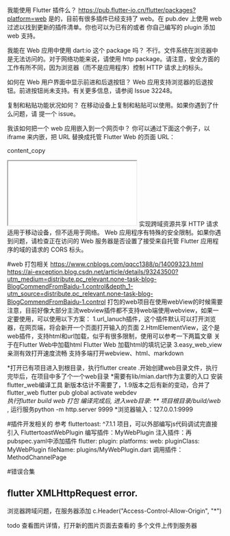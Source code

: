 我能使用 Flutter 插件么？
https://pub.flutter-io.cn/flutter/packages?platform=web
是的，目前有很多插件已经支持了 web。在 pub.dev 上使用 web 过滤以找到更新的插件清单。你也可以为已有的或者 你自己编写的 plugin 添加 web 支持。

我能在 Web 应用中使用 dart:io 这个 package 吗？
不行。文件系统在浏览器中是无法访问的。对于网络功能来说，请使用 http package。请注意，安全方面的工作有所不同，因为浏览器（而不是应用程序）控制 HTTP 请求上的标头。

如何在 Web 用户界面中显示前进和后退按钮？
Web 应用支持浏览器的后退按钮。前进按钮尚未支持。有关更多信息，请参阅 Issue 32248。

复制和粘贴功能状况如何？
在移动设备上复制和粘贴可以使用。如果你遇到了什么问题，请 提一个 issue。

我该如何把一个 web 应用嵌入到一个网页中？
你可以通过下面这个例子，以 iframe 来内嵌，把 URL 替换成托管 Flutter Web 的页面 URL：

content_copy
<iframe src="URL"></iframe>
实现跨域资源共享
HTTP 请求适用于移动设备，但不适用于网络。 Web 应用程序有特殊的安全限制。如果你遇到问题，请检查正在访问的 Web 服务器是否设置了接受来自托管 Flutter 应用程序的域的请求的 CORS 标头。


#web 打包相关
https://www.cnblogs.com/qqcc1388/p/14009323.html
https://ai-exception.blog.csdn.net/article/details/93243500?utm_medium=distribute.pc_relevant.none-task-blog-BlogCommendFromBaidu-1.control&depth_1-utm_source=distribute.pc_relevant.none-task-blog-BlogCommendFromBaidu-1.control
打包的web项目在使用webView的时候需要注意，目前好像大部分主流webview插件都不支持web端使用webview，如果一定要使用，可以使用以下方案：
1.url_lanuch插件，这个插件默认可以打开浏览器，在网页端，将会新开一个页面打开输入的页面
2.HtmlElementView，这个是web插件，支持html和url加载，似乎有很多限制，使用可以参考一下两篇文章
关于在Flutter Web中加载html
Flutter Web 加载html的填坑记录
3.easy_web_view亲测有效打开速度流畅 支持多端打开webview、html、markdown

*打开已有项目进入到根目录，执行flutter create .开始创建web目录文件，执行完毕后，在项目中多了个一个web目录
*需要有lib/mian.dart作为主要的入口
安装flutter_web编译工具           新版本估计不需要了，1.9版本之后有新的变动，合并了flutter_web
flutter pub global activate webdev  
*执行flutter build web  打包
*编译完成后, 进入web目录: ** 项目根目录/build/web** , 运行服务python -m http.server 9999
*浏览器输入：127.0.0.1:9999




#插件开发相关的                参考  fluttertoast: ^7.1.1 项目，可以外部编写js代码调试完直接引入   FluttertoastWebPlugin
编写插件：MyWebPlugin
注入插件：再pubspec.yaml中添加插件
              flutter:
                plugin:
                  platforms:
                    web:
                      pluginClass: MyWebPlugin
                      fileName: plugins/MyWebPlugin.dart
调用插件：MethodChannelPage

#错误合集
## flutter XMLHttpRequest error.
浏览器跨域问题，在服务器添加 c.Header("Access-Control-Allow-Origin", "*")


todo
    查看图片详情，打开新的图片页面去查看的
    多个文件上传到服务器
